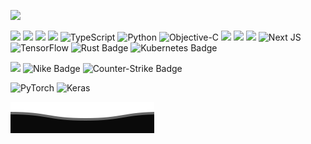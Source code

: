 <!--   my-header-img -->
![](./src/header_.png)

<!--   my-icons -->
[![](https://img.shields.io/badge/MacOS-Monterey-2376bc?style=flat-square&logo=apple&logoColor=ffffff)](https://www.apple.com/)
[![](https://img.shields.io/badge/-Java-007396?style=flat-square&logo=java&logoColor=ffffff)](https://www.java.com/)
[![](https://img.shields.io/badge/-Docker-2496ED?style=flat-square&logo=docker&logoColor=ffffff)](https://www.docker.com/)
[![](https://img.shields.io/badge/-MySQL-003545?style=flat-square&logo=mysql&logoColor=white)](https://www.mysql.com/)
![TypeScript](https://img.shields.io/badge/-TypeScript-2f74c0?style=flat-square&logo=typescript&logoColor=white)
![Python](https://img.shields.io/badge/-Python-2b5b83?style=flat-square&logo=python&logoColor=ffdf76)
![Objective-C](https://img.shields.io/badge/OBJECTIVE--C-%233A95E3.svg?style=flat-square&logo=apple&logoColor=white)
![](https://img.shields.io/badge/Swift-FA7343?style=flat-square&logo=swift&logoColor=white)
![](https://img.shields.io/badge/Go-00ADD8?style=flat-square&logo=go&logoColor=white)
![](https://img.shields.io/badge/Dart-0175C2?style=flat-square&logo=dart&logoColor=white)
![Next JS](https://img.shields.io/badge/Next-black?style=flat-square&logo=next.js&logoColor=white)
![TensorFlow](https://img.shields.io/badge/TensorFlow-%23FF6F00.svg?style=flat-square&logo=TensorFlow&logoColor=white)
![Rust Badge](https://img.shields.io/badge/Rust-000?logo=rust&logoColor=fff&style=flat-square)
![Kubernetes Badge](https://img.shields.io/badge/Kubernetes-326CE5?logo=kubernetes&logoColor=fff&style=flat-square)

![](https://img.shields.io/badge/chatGPT-74aa9c?style=flat-square&logo=openai&logoColor=white)
![Nike Badge](https://img.shields.io/badge/Nike-111?logo=nike&logoColor=fff&style=flat-square)
![Counter-Strike Badge](https://img.shields.io/badge/Counter--Strike-000?logo=counterstrike&logoColor=fff&style=flat-square)

![PyTorch](https://img.shields.io/badge/PyTorch-%23EE4C2C.svg?style=flat-square&logo=PyTorch&logoColor=white)
![Keras](https://img.shields.io/badge/Keras-%23D00000.svg?style=flat-square&logo=Keras&logoColor=white)


![](assets/Bottom_down.svg)
